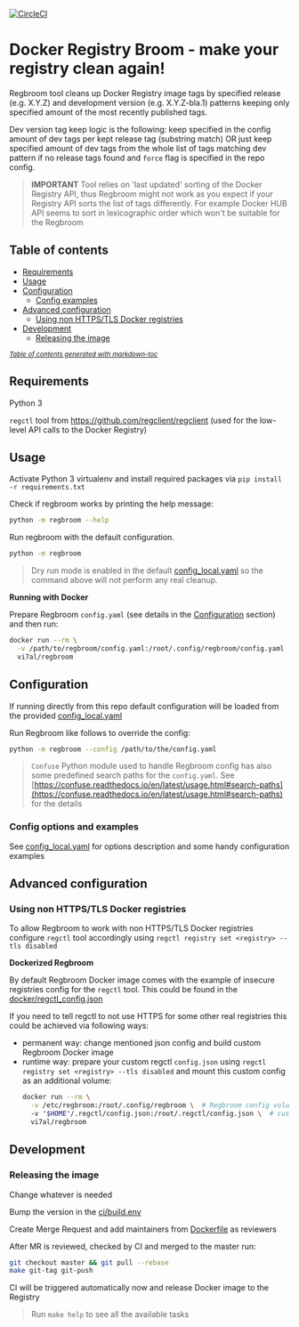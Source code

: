 [![CircleCI](https://circleci.com/gh/vi7/regbroom/tree/master.svg?style=svg)](https://circleci.com/gh/vi7/regbroom/tree/master)

Docker Registry Broom - make your registry clean again!
============================

Regbroom tool cleans up Docker Registry image tags by specified release (e.g. X.Y.Z) and development version (e.g. X.Y.Z-bla.1) patterns keeping only specified amount of the most recently published tags.

Dev version tag keep logic is the following: keep specified in the config amount of dev tags per kept release tag (substring match) OR just keep specified amount of dev tags from the whole list of tags matching dev pattern if no release tags found and `force` flag is specified in the repo config.

> **IMPORTANT** Tool relies on 'last updated' sorting of the Docker Registry API, thus Regbroom might not work as you expect if your Registry API sorts the list of tags differently.
> For example Docker HUB API seems to sort in lexicographic order which won't be suitable for the Regbroom

Table of contents
-----------------

- [Requirements](#requirements)
- [Usage](#usage)
- [Configuration](#configuration)
  * [Config examples](#config-examples)
- [Advanced configuration](#advanced-configuration)
  * [Using non HTTPS/TLS Docker registries](#using-non-https-tls-docker-registries)
- [Development](#development)
  * [Releasing the image](#releasing-the-image)

<small><i><a href='http://ecotrust-canada.github.io/markdown-toc/'>Table of contents generated with markdown-toc</a></i></small>


Requirements
------------

Python 3

`regctl` tool from https://github.com/regclient/regclient (used for the low-level API calls to the Docker Registry)


Usage
-----

Activate Python 3 virtualenv and install required packages via `pip install -r requirements.txt`

Check if regbroom works by printing the help message:
```bash
python -m regbroom --help
```

Run regbroom with the default configuration.
```bash
python -m regbroom
```

> Dry run mode is enabled in the default [config_local.yaml](./config_local.yaml) so the command above will not perform any real cleanup.

**Running with Docker**

Prepare Regbroom `config.yaml` (see details in the [Configuration](#configuration) section) and then run:
```bash
docker run --rm \
  -v /path/to/regbroom/config.yaml:/root/.config/regbroom/config.yaml
  vi7al/regbroom
```


Configuration
-------------

If running directly from this repo default configuration will be loaded from the provided [config_local.yaml](./config_local.yaml)

Run Regbroom like follows to override the config:
```bash
python -m regbroom --config /path/to/the/config.yaml
```

> `Confuse` Python module used to handle Regbroom config has also some predefined search paths for the `config.yaml`.
> See [https://confuse.readthedocs.io/en/latest/usage.html#search-paths](https://confuse.readthedocs.io/en/latest/usage.html#search-paths) for the details

### Config options and examples

See [config_local.yaml](./config_local.yaml) for options description and some handy configuration examples


Advanced configuration
----------------------

### Using non HTTPS/TLS Docker registries

To allow Regbroom to work with non HTTPS/TLS Docker registries configure `regctl` tool accordingly using `regctl registry set <registry> --tls disabled`

**Dockerized Regbroom**

By default Regbroom Docker image comes with the example of insecure registries config for the `regctl` tool. This could be found in the [docker/regctl_config.json](docker/regctl_config.json)

If you need to tell regctl to not use HTTPS for some other real registries this could be achieved via following ways:
- permanent way: change mentioned json config and build custom Regbroom Docker image
- runtime way: prepare your custom regctl `config.json` using `regctl registry set <registry> --tls disabled` and mount this custom config as an additional volume:
  ```bash
  docker run --rm \
    -v /etc/regbroom:/root/.config/regbroom \  # Regbroom config volume
    -v "$HOME"/.regctl/config.json:/root/.regctl/config.json \  # custom regctl config.json
    vi7al/regbroom
  ```

Development
-----------

### Releasing the image

Change whatever is needed

Bump the version in the [ci/build.env](ci/build.env)

Create Merge Request and add maintainers from [Dockerfile](Dockerfile) as reviewers

After MR is reviewed, checked by CI and merged to the master run:
```bash
git checkout master && git pull --rebase
make git-tag git-push
```

CI will be triggered automatically now and release Docker image to the Registry

> Run `make help` to see all the available tasks
